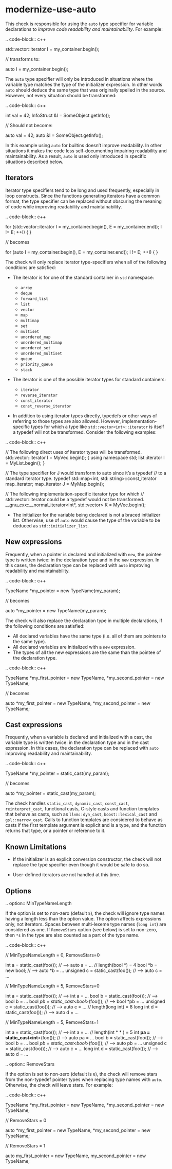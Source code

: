 modernize-use-auto
==================

This check is responsible for using the `auto` type specifier for
variable declarations to *improve code readability and maintainability*.
For example:

.. code-block:: c++

std::vector<int>::iterator I = my\_container.begin();

// transforms to:

auto I = my\_container.begin();

The `auto` type specifier will only be introduced in situations where
the variable type matches the type of the initializer expression. In
other words `auto` should deduce the same type that was originally
spelled in the source. However, not every situation should be
transformed:

.. code-block:: c++

int val = 42; InfoStruct &I = SomeObject.getInfo();

// Should not become:

auto val = 42; auto &I = SomeObject.getInfo();

In this example using `auto` for builtins doesn’t improve readability.
In other situations it makes the code less self-documenting impairing
readability and maintainability. As a result, `auto` is used only
introduced in specific situations described below.

Iterators
---------

Iterator type specifiers tend to be long and used frequently, especially
in loop constructs. Since the functions generating iterators have a
common format, the type specifier can be replaced without obscuring the
meaning of code while improving readability and maintainability.

.. code-block:: c++

for (std::vector<int>::iterator I = my\_container.begin(), E =
my\_container.end(); I != E; ++I) { }

// becomes

for (auto I = my\_container.begin(), E = my\_container.end(); I != E;
++I) { }

The check will only replace iterator type-specifiers when all of the
following conditions are satisfied:

-   The iterator is for one of the standard container in `std`
    namespace:

    -   `array`
    -   `deque`
    -   `forward_list`
    -   `list`
    -   `vector`
    -   `map`
    -   `multimap`
    -   `set`
    -   `multiset`
    -   `unordered_map`
    -   `unordered_multimap`
    -   `unordered_set`
    -   `unordered_multiset`
    -   `queue`
    -   `priority_queue`
    -   `stack`

-   The iterator is one of the possible iterator types for standard
    containers:

    -   `iterator`
    -   `reverse_iterator`
    -   `const_iterator`
    -   `const_reverse_iterator`

-   In addition to using iterator types directly, typedefs or other ways
    of referring to those types are also allowed. However,
    implementation-specific types for which a type like
    `std::vector<int>::iterator` is itself a typedef will not be
    transformed. Consider the following examples:

.. code-block:: c++

// The following direct uses of iterator types will be transformed.
std::vector<int>::iterator I = MyVec.begin(); { using namespace std;
list<int>::iterator I = MyList.begin(); }

// The type specifier for J would transform to auto since it’s a typedef
// to a standard iterator type. typedef std::map&lt;int,
std::string&gt;::const\_iterator map\_iterator; map\_iterator J =
MyMap.begin();

// The following implementation-specific iterator type for which //
std::vector<int>::iterator could be a typedef would not be transformed.
\_\_gnu\_cxx::\_\_normal\_iterator&lt;int\*, std::vector&gt; K =
MyVec.begin();

-   The initializer for the variable being declared is not a braced
    initializer list. Otherwise, use of `auto` would cause the type of
    the variable to be deduced as `std::initializer_list`.

New expressions
---------------

Frequently, when a pointer is declared and initialized with `new`, the
pointee type is written twice: in the declaration type and in the `new`
expression. In this cases, the declaration type can be replaced with
`auto` improving readability and maintainability.

.. code-block:: c++

TypeName \*my\_pointer = new TypeName(my\_param);

// becomes

auto \*my\_pointer = new TypeName(my\_param);

The check will also replace the declaration type in multiple
declarations, if the following conditions are satisfied:

-   All declared variables have the same type (i.e. all of them are
    pointers to the same type).
-   All declared variables are initialized with a `new` expression.
-   The types of all the new expressions are the same than the pointee
    of the declaration type.

.. code-block:: c++

TypeName *my\_first\_pointer = new TypeName, *my\_second\_pointer = new
TypeName;

// becomes

auto *my\_first\_pointer = new TypeName, *my\_second\_pointer = new
TypeName;

Cast expressions
----------------

Frequently, when a variable is declared and initialized with a cast, the
variable type is written twice: in the declaration type and in the cast
expression. In this cases, the declaration type can be replaced with
`auto` improving readability and maintainability.

.. code-block:: c++

TypeName \*my\_pointer = static\_cast<TypeName>(my\_param);

// becomes

auto \*my\_pointer = static\_cast<TypeName>(my\_param);

The check handles `static_cast`, `dynamic_cast`, `const_cast`,
`reinterpret_cast`, functional casts, C-style casts and function
templates that behave as casts, such as `llvm::dyn_cast`,
`boost::lexical_cast` and `gsl::narrow_cast`. Calls to function
templates are considered to behave as casts if the first template
argument is explicit and is a type, and the function returns that type,
or a pointer or reference to it.

Known Limitations
-----------------

-   If the initializer is an explicit conversion constructor, the check
    will not replace the type specifier even though it would be safe to
    do so.

-   User-defined iterators are not handled at this time.

Options
-------

.. option:: MinTypeNameLength

If the option is set to non-zero (default `5`), the check will ignore
type names having a length less than the option value. The option
affects expressions only, not iterators. Spaces between multi-lexeme
type names (`long int`) are considered as one. If `RemoveStars` option
(see below) is set to non-zero, then `*s` in the type are also counted
as a part of the type name.

.. code-block:: c++

// MinTypeNameLength = 0, RemoveStars=0

int a = static\_cast<int>(foo()); // —&gt; auto a = … // length(bool *)
= 4 bool *b = new bool; // —&gt; auto \*b = … unsigned c =
static\_cast<unsigned>(foo()); // —&gt; auto c = …

// MinTypeNameLength = 5, RemoveStars=0

int a = static\_cast<int>(foo()); // —&gt; int a = … bool b =
static\_cast<bool>(foo()); // —&gt; bool b = … bool *pb =
static\_cast&lt;bool*&gt;(foo()); // —&gt; bool \*pb = … unsigned c =
static\_cast<unsigned>(foo()); // —&gt; auto c = … // length(long
<on-or-more-spaces> int) = 8 long int d = static\_cast<long int>(foo());
// —&gt; auto d = …

// MinTypeNameLength = 5, RemoveStars=1

int a = static\_cast<int>(foo()); // —&gt; int a = … // length(int \* \*
) = 5 int **pa = static\_cast&lt;int**&gt;(foo()); // —&gt; auto pa = …
bool b = static\_cast<bool>(foo()); // —&gt; bool b = … bool *pb =
static\_cast&lt;bool*&gt;(foo()); // —&gt; auto pb = … unsigned c =
static\_cast<unsigned>(foo()); // —&gt; auto c = … long int d =
static\_cast<long int>(foo()); // —&gt; auto d = …

.. option:: RemoveStars

If the option is set to non-zero (default is `0`), the check will remove
stars from the non-typedef pointer types when replacing type names with
`auto`. Otherwise, the check will leave stars. For example:

.. code-block:: c++

TypeName *my\_first\_pointer = new TypeName, *my\_second\_pointer = new
TypeName;

// RemoveStars = 0

auto *my\_first\_pointer = new TypeName, *my\_second\_pointer = new
TypeName;

// RemoveStars = 1

auto my\_first\_pointer = new TypeName, my\_second\_pointer = new
TypeName;
